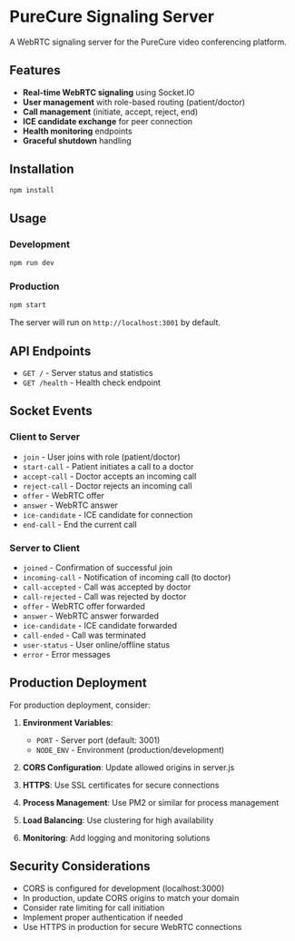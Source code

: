 # PureCure Signaling Server

A WebRTC signaling server for the PureCure video conferencing platform.

## Features

- **Real-time WebRTC signaling** using Socket.IO
- **User management** with role-based routing (patient/doctor)
- **Call management** (initiate, accept, reject, end)
- **ICE candidate exchange** for peer connection
- **Health monitoring** endpoints
- **Graceful shutdown** handling

## Installation

```bash
npm install
```

## Usage

### Development
```bash
npm run dev
```

### Production
```bash
npm start
```

The server will run on `http://localhost:3001` by default.

## API Endpoints

- `GET /` - Server status and statistics
- `GET /health` - Health check endpoint

## Socket Events

### Client to Server
- `join` - User joins with role (patient/doctor)
- `start-call` - Patient initiates a call to a doctor
- `accept-call` - Doctor accepts an incoming call
- `reject-call` - Doctor rejects an incoming call
- `offer` - WebRTC offer
- `answer` - WebRTC answer
- `ice-candidate` - ICE candidate for connection
- `end-call` - End the current call

### Server to Client
- `joined` - Confirmation of successful join
- `incoming-call` - Notification of incoming call (to doctor)
- `call-accepted` - Call was accepted by doctor
- `call-rejected` - Call was rejected by doctor
- `offer` - WebRTC offer forwarded
- `answer` - WebRTC answer forwarded
- `ice-candidate` - ICE candidate forwarded
- `call-ended` - Call was terminated
- `user-status` - User online/offline status
- `error` - Error messages

## Production Deployment

For production deployment, consider:

1. **Environment Variables**:
   - `PORT` - Server port (default: 3001)
   - `NODE_ENV` - Environment (production/development)

2. **CORS Configuration**: Update allowed origins in server.js

3. **HTTPS**: Use SSL certificates for secure connections

4. **Process Management**: Use PM2 or similar for process management

5. **Load Balancing**: Use clustering for high availability

6. **Monitoring**: Add logging and monitoring solutions

## Security Considerations

- CORS is configured for development (localhost:3000)
- In production, update CORS origins to match your domain
- Consider rate limiting for call initiation
- Implement proper authentication if needed
- Use HTTPS in production for secure WebRTC connections